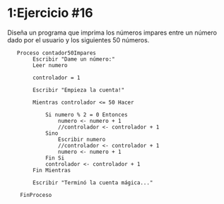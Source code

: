 # 1:Ejercicio #16

Diseña un programa que imprima los números impares entre un número dado por el usuario y los siguientes 50 números.
```
   Proceso contador50Impares
        Escribir "Dame un número:"
        Leer numero

        controlador = 1

        Escribir "Empieza la cuenta!"

        Mientras controlador <= 50 Hacer

            Si numero % 2 = 0 Entonces
                numero <- numero + 1
                //controlador <- controlador + 1
            Sino
                Escribir numero
                //controlador <- controlador + 1
                numero <- numero + 1
            Fin Si
            controlador <- controlador + 1
        Fin Mientras

        Escribir "Terminó la cuenta mágica..."

    FinProceso
```





